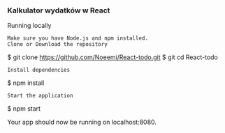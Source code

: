 <h3>Kalkulator wydatków w React</h3>

Running locally

    Make sure you have Node.js and npm installed.
    Clone or Download the repository

$ git clone https://github.com/Noeemi/React-todo.git
$ git cd React-todo

    Install dependencies

$ npm install

    Start the application

$ npm start

Your app should now be running on localhost:8080.
